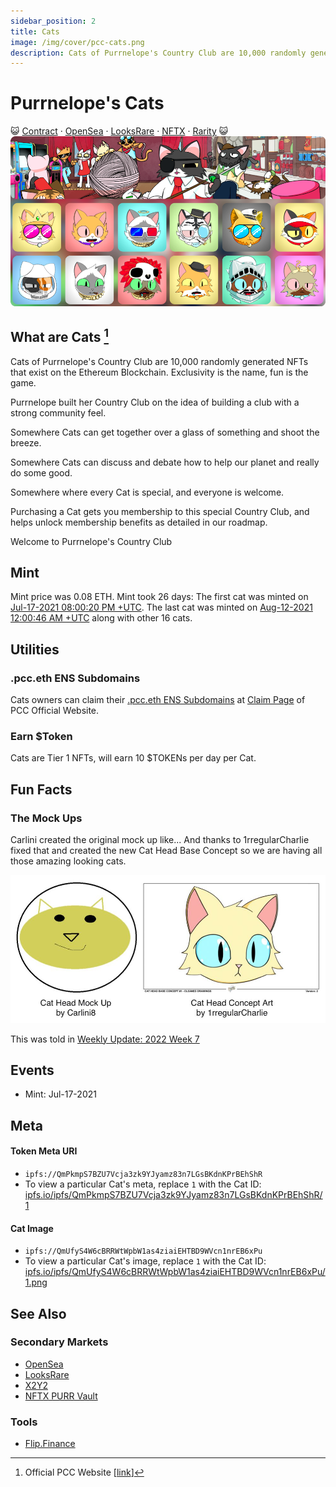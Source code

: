 ```yaml
---
sidebar_position: 2
title: Cats
image: /img/cover/pcc-cats.png
description: Cats of Purrnelope's Country Club are 10,000 randomly generated NFTs that exist on the Ethereum Blockchain. Exclusivity is the name, fun is the game.
---
```


# Purrnelope's Cats

😺
[Contract](https://etherscan.io/address/0x9759226b2f8ddeff81583e244ef3bd13aaa7e4a1) ·
[OpenSea](https://opensea.io/collection/purrnelopes-country-club) ·
[LooksRare](https://looksrare.org/collections/0x9759226B2F8ddEFF81583e244Ef3bd13AAA7e4A1) ·
[NFTX](https://nftx.io/vault/0xe581f272706581f9dcc362df3c7934e99192c492/) ·
[Rarity](https://rarity.tools/purrnelopes-country-club)
😺
![](./assets/pcc-cats.png)

## What are Cats [^1]

Cats of Purrnelope's Country Club are 10,000 randomly generated NFTs that exist on the Ethereum Blockchain. Exclusivity is the name, fun is the game.

Purrnelope built her Country Club on the idea of building a club with a strong community feel.

Somewhere Cats can get together over a glass of something and shoot the breeze.

Somewhere Cats can discuss and debate how to help our planet and really do some good.

Somewhere where every Cat is special, and everyone is welcome.

Purchasing a Cat gets you membership to this special Country Club, and helps unlock membership benefits as detailed in our roadmap.

Welcome to Purrnelope's Country Club

## Mint

Mint price was 0.08 ETH. Mint took 26 days: The first cat was minted on [Jul-17-2021 08:00:20 PM +UTC](https://etherscan.io/tx/0x0f4f02694c8e5c6ca9f28657d9068de2bac4d740e51ddd492e31846ed47f7073). The last cat was minted on [Aug-12-2021 12:00:46 AM +UTC](https://etherscan.io/tx/0xbbef40b36f13d1ed7873800eec208f392506c83344d338bd3a48f05850d20104) along with other 16 cats.

## Utilities

### .pcc.eth ENS Subdomains

Cats owners can claim their [.pcc.eth ENS Subdomains](../../ens/index.md) at [Claim Page](https://www.purrnelopescountryclub.com/claim/ens) of PCC Official Website.

### Earn $Token

Cats are Tier 1 NFTs, will earn 10 $TOKENs per day per Cat.

## Fun Facts

### The Mock Ups

Carlini created the original mock up like... And thanks to 1rregularCharlie fixed that and created the new Cat Head Base Concept so we are having all those amazing looking cats. 

![Mock Ups by Carlini8 and Cat Head Concept Art by 1rregularCharlie](./assets/cat_head_concept_art.jpg)

This was told in [Weekly Update: 2022 Week 7](/posts/weekly-update/2022w07)

## Events

- Mint: Jul-17-2021

## Meta

#### Token Meta URI

- `ipfs://QmPkmpS7BZU7Vcja3zk9YJyamz83n7LGsBKdnKPrBEhShR`
- To view a particular Cat's meta, replace `1` with the Cat ID:
  [ipfs.io/ipfs/QmPkmpS7BZU7Vcja3zk9YJyamz83n7LGsBKdnKPrBEhShR/1](https://ipfs.io/ipfs/QmPkmpS7BZU7Vcja3zk9YJyamz83n7LGsBKdnKPrBEhShR/1)

#### Cat Image

- `ipfs://QmUfyS4W6cBRRWtWpbW1as4ziaiEHTBD9WVcn1nrEB6xPu`
- To view a particular Cat's image, replace `1` with the Cat ID:
  [ipfs.io/ipfs/QmUfyS4W6cBRRWtWpbW1as4ziaiEHTBD9WVcn1nrEB6xPu/1.png](https://ipfs.io/ipfs/QmUfyS4W6cBRRWtWpbW1as4ziaiEHTBD9WVcn1nrEB6xPu/1.png)

## See Also

### Secondary Markets

- [OpenSea](https://opensea.io/collection/purrnelopes-country-club)
- [LooksRare](https://looksrare.org/collections/0x9759226B2F8ddEFF81583e244Ef3bd13AAA7e4A1)
- [X2Y2](https://x2y2.io/collection/purrnelopes-country-club/items)
- [NFTX PURR Vault](https://nftx.io/vault/0xe581f272706581f9dcc362df3c7934e99192c492/)

### Tools

- [Flip.Finance](https://www.flips.finance/collection/purrnelopes-country-club)

[^1]: Official PCC Website [[link](https://www.purrnelopescountryclub.com)]
